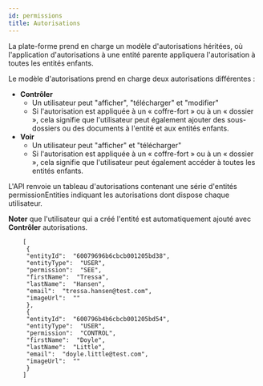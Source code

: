 ```yaml
---
id: permissions
title: Autorisations
---
```


La plate-forme prend en charge un modèle d'autorisations héritées, où l'application d'autorisations à une entité parente appliquera l'autorisation à toutes les entités enfants.

Le modèle d'autorisations prend en charge deux autorisations différentes :

- **Contrôler**
  - Un utilisateur peut "afficher", "télécharger" et "modifier"
  - Si l'autorisation est appliquée à un « coffre-fort » ou à un « dossier », cela signifie que l'utilisateur peut également ajouter des sous-dossiers ou des documents à l'entité et aux entités enfants.
- **Voir**
  - Un utilisateur peut "afficher" et "télécharger"
  - Si l'autorisation est appliquée à un « coffre-fort » ou à un « dossier », cela signifie que l'utilisateur peut également accéder à toutes les entités enfants.

L'API renvoie un tableau d'autorisations contenant une série d'entités permissionEntities indiquant les autorisations dont dispose chaque utilisateur.

**Noter** que l'utilisateur qui a créé l'entité est automatiquement ajouté avec **Contrôler** autorisations.

```
    [
     {
     "entityId":  "60079696b6cbcb001205bd38",
     "entityType":  "USER",
     "permission":  "SEE",
     "firstName":  "Tressa",
     "lastName":  "Hansen",
     "email":  "tressa.hansen@test.com",
     "imageUrl":  ""
     },
     {
     "entityId":  "600796b4b6cbcb001205bd54",
     "entityType":  "USER",
     "permission":  "CONTROL",
     "firstName":  "Doyle",
     "lastName":  "Little",
     "email":  "doyle.little@test.com",
     "imageUrl":  ""
     }
    ]
```
